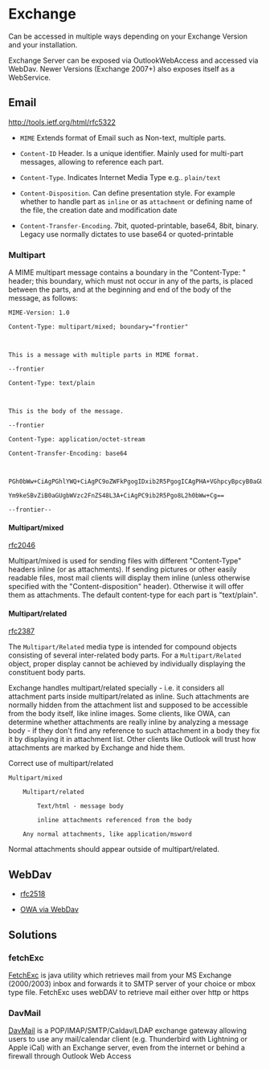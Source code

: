# Exchange



Can be accessed in multiple ways depending on your Exchange Version and your installation.



Exchange Server can be exposed via OutlookWebAccess and accessed via WebDav. Newer Versions (Exchange 2007+) also exposes itself as a WebService.



## Email



http://tools.ietf.org/html/rfc5322



- `MIME` Extends format of Email such as Non-text, multiple parts.

- `Content-ID` Header. Is a unique identifier. Mainly used for multi-part messages, allowing to reference each part.

- `Content-Type`. Indicates Internet Media Type e.g.. `plain/text`

- `Content-Disposition`. Can define presentation style. For example whether to handle part as `inline` or as `attachment` or defining name of the file, the creation date and modification date

- `Content-Transfer-Encoding`. 7bit, quoted-printable, base64, 8bit, binary. Legacy use normally dictates to use base64 or quoted-printable



### Multipart



A MIME multipart message contains a boundary in the "Content-Type: " header; this boundary, which must not occur in any of the parts, is placed between the parts, and at the beginning and end of the body of the message, as follows:



	MIME-Version: 1.0

	Content-Type: multipart/mixed; boundary="frontier"



	This is a message with multiple parts in MIME format.

	--frontier

	Content-Type: text/plain



	This is the body of the message.

	--frontier

	Content-Type: application/octet-stream

	Content-Transfer-Encoding: base64



	PGh0bWw+CiAgPGhlYWQ+CiAgPC9oZWFkPgogIDxib2R5PgogICAgPHA+VGhpcyBpcyB0aGUg

	Ym9keSBvZiB0aGUgbWVzc2FnZS48L3A+CiAgPC9ib2R5Pgo8L2h0bWw+Cg==

	--frontier--





#### Multipart/mixed



[rfc2046](http://www.ietf.org/rfc/rfc2046.txt)



Multipart/mixed is used for sending files with different "Content-Type" headers inline (or as attachments). If sending pictures or other easily readable files, most mail clients will display them inline (unless otherwise specified with the "Content-disposition" header). Otherwise it will offer them as attachments. The default content-type for each part is "text/plain".



#### Multipart/related



[rfc2387](http://www.ietf.org/rfc/rfc2387.txt)



The `Multipart/Related` media type is intended for compound objects consisting of several inter-related body parts. For a `Multipart/Related` object, proper display cannot be achieved by individually displaying the constituent body parts.



Exchange handles multipart/related specially - i.e. it considers all attachment parts inside multipart/related as inline. Such attachments are normally hidden from the attachment list and supposed to be accessible from the body itself, like inline images. Some clients, like OWA, can determine whether attachments are really inline by analyzing a message body - if they don't find any reference to such attachment in a body they fix it by displaying it in attachment list. Other clients like Outlook will trust how attachments are marked by Exchange and hide them.



Correct use of multipart/related



	Multipart/mixed

		Multipart/related

			Text/html - message body

			inline attachments referenced from the body

		Any normal attachments, like application/msword



Normal attachments should appear outside of multipart/related.



## WebDav



- [rfc2518](http://www.ietf.org/rfc/rfc2518.txt)

- [OWA via WebDav](http://msdn.microsoft.com/en-us/library/aa486282(v=EXCHG.65).aspx)



## Solutions ##



### fetchExc ###



[FetchExc](http://www.saunalahti.fi/juhrauti/index.html) is java utility which retrieves mail from your MS Exchange (2000/2003) inbox and forwards it to SMTP server of your choice or mbox type file. FetchExc uses webDAV to retrieve mail either over http or https



### DavMail ###



[DavMail](http://davmail.sourceforge.net/) is a POP/IMAP/SMTP/Caldav/LDAP exchange gateway allowing users to use any mail/calendar client (e.g. Thunderbird with Lightning or Apple iCal) with an Exchange server, even from the internet or behind a firewall through Outlook Web Access



